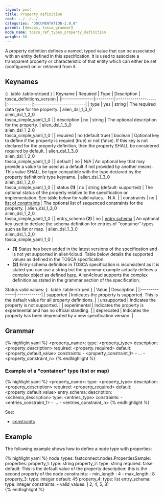 ```yaml
---
layout: post
title: Property definition
root: ../../../
categories: "DOCUMENTATION-2.0.0"
parent: [devops, tosca_grammar]
node_name: tosca_ref_types_property_definition
weight: 80
---
```


A property definition defines a named, typed value that can be associated with an entity defined in this specification.  It is used to associate a transparent property or characteristic of that entity which can either be set (configured) on or retrieved from it.

## Keynames

{: .table .table-striped }
| Keyname         | Required | Type                | Description | tosca_definitions_version |
|:----------------|:---------|:--------------------|:------------|:--------------------------|
| type            | yes      | string              | The required data type for the property. | alien_dsl_1_3_0<br> alien_dsl_1_2_0<br> tosca_simple_yaml_1_0 |
| description     | no       | string              | The optional description for the property. | alien_dsl_1_3_0<br> alien_dsl_1_2_0<br> tosca_simple_yaml_1_0 |
| required        | no (default true) | boolean             | Optional key to define if the property is requied (true) or not (false). If this key is not declared for the property definition, then the property SHALL be considered required by default. | alien_dsl_1_3_0<br> alien_dsl_1_2_0<br> tosca_simple_yaml_1_0 |
| default         | no | N/A                 | An optional key that may provide a value to be used as a default if not provided by another means. This value SHALL be type compatible with the type declared by the property definition’s type keyname. | alien_dsl_1_3_0<br> alien_dsl_1_2_0<br> tosca_simple_yaml_1_0 |
| status __(1)__ | no | string (default: supported) | The optional status of the property relative to the specification or implementation. See table below for valid values. | N.A. |
| constraints     | no | [list of constraints](#/documentation/2.0.0/devops_guide/tosca_grammar/constraints.html) | The optional list of sequenced constraints for the property. | alien_dsl_1_3_0<br> alien_dsl_1_2_0<br> tosca_simple_yaml_1_0 |
| entry_schema __(2)__ | no | [entry schema](#/documentation/2.0.0/devops_guide/tosca_grammar/entry_schema.html) | An optional key used to declare the schema definition for entries of "container" types such as list or map. | alien_dsl_1_3_0<br> alien_dsl_1_2_0<br> tosca_simple_yaml_1_0 |

* __(1)__ Status has been added in the latest versions of the specification and is not yet supported in alien4cloud. Table below details the supported values as defined in the TOSCA specification.
* __(2)__ Entry schema definition in TOSCA specification is inconsistent as it is stated you can use a string but the grammar example actually defines a complex object as defined [here](#/documentation/2.0.0/devops_guide/tosca_grammar/entry_schema.html). Alien4cloud supports the complex definition as stated in the grammar section of the specification.

Status valid values:
{: .table .table-striped }
| Value         | Description |
|:--------------|:------------|
| supported  | Indicates the property is supported.  This is the default value for all property definitions. |
| unsupported | Indicates the property is not supported. |
| experimental | Indicates the property is experimental and has no official standing. |
| deprecated | Indicates the property has been deprecated by a new specification version. |

## Grammar

{% highlight yaml %}
<property_name>:
  type: <property_type>
  description: <property_description>
  required: <property_required>
  default: <property_default_value>
  constraints:
    - <property_constraint_1>
    - ...
    - <property_constraint_n>
{% endhighlight %}

### Example of a "container" type (list or map)
{% highlight yaml %}
<property_name>:
  type: <property_type>
  description: <property_description>
  required: <property_required>
  default: <property_default_value>
  entry_schema:
    description: <schema_description>
    type: <entries_type>
    constraints:
      - <entries_constraint_1>
      - ...
      - <entries_constraint_n>
{% endhighlight %}

See:

- [constraints](#/documentation/2.0.0/devops_guide/tosca_grammar/constraints.html)

## Example

The following example shows how to define a node type with properties:

{% highlight yaml %}
node_types:
  fastconnect.nodes.PropertiesSample:
    properties:
      property_1:
        type: string
      property_2:
        type: string
        required: false
        default: This is the default value of the property
        description: this is the second property of the node
        constraints:
          - min_length : 4
          - max_length : 8
      property_3:
        type: integer
        default: 45
      property_4:
        type: list
        entry_schema:
          type: integer
          constraints:
            - valid_values: [ 2, 4, 5, 8]        
{% endhighlight %}
